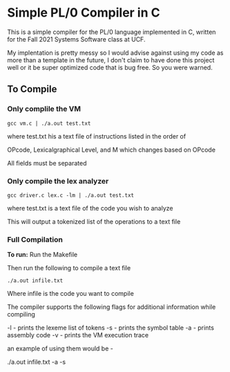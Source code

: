 # Simple PL/0 Compiler in C
This is a simple compiler for the PL/0 language implemented in C, written for the Fall 2021 Systems Software class at UCF.

My implentation is pretty messy so I would advise against using my code as more than a template in the future, I don't claim to have done  this project well or it be super optimized code that is bug free. So you were warned.
## To Compile
### Only complile the VM

`gcc vm.c | ./a.out test.txt`

where test.txt his a text file of instructions listed in the order of

OPcode, Lexicalgraphical Level, and M which changes based on OPcode

All fields must be separated

### Only compile the lex analyzer

`gcc driver.c lex.c -lm | ./a.out test.txt`

where test.txt is a text file of the code you wish to analyze

This will output a tokenized list of the operations to a text file

### Full Compilation
**To run:**
Run the Makefile

Then run the following to compile a text file

`./a.out infile.txt`

Where infile is the code you want to compile

The compiler supports the following flags for additional information while compiling

-l - prints the lexeme list of tokens
-s - prints the symbol table
-a - prints assembly code
-v - prints the VM execution trace

an example of using them would be -

./a.out infile.txt -a -s